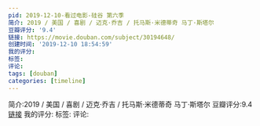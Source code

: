 ```yaml
---
pid: 2019-12-10-看过电影-硅谷 第六季
简介: 2019 / 美国 / 喜剧 / 迈克·乔吉 / 托马斯·米德蒂奇 马丁·斯塔尔
豆瓣评分: '9.4'
链接: https://movie.douban.com/subject/30194648/
创建时间: '2019-12-10 18:54:59'
我的评分:
标签:
评论:
tags: [douban]
categories: [timeline]
---
```

简介:2019 / 美国 / 喜剧 / 迈克·乔吉 / 托马斯·米德蒂奇 马丁·斯塔尔
豆瓣评分:9.4
[链接](https://movie.douban.com/subject/30194648/)
我的评分:
标签:
评论:
